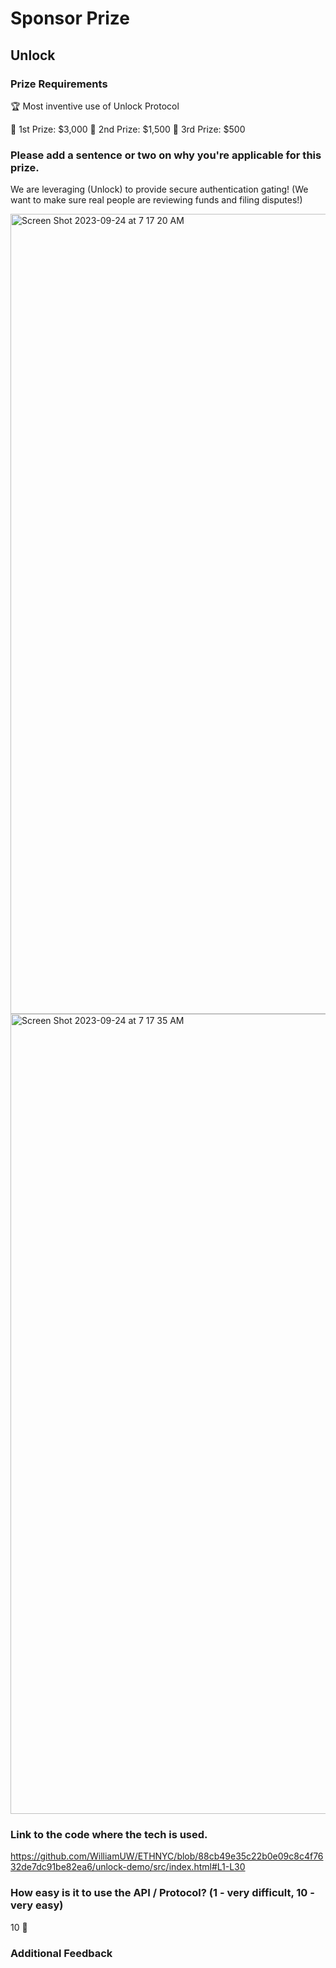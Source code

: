 # Sponsor Prize

## Unlock

### Prize Requirements

🏆 Most inventive use of Unlock Protocol

🥇 1st Prize: $3,000
🥈 2nd Prize: $1,500
🥉 3rd Prize: $500

### Please add a sentence or two on why you're applicable for this prize.

We are leveraging (Unlock) to provide secure authentication gating! (We want to make sure real people are reviewing funds and filing disputes!)

<img width="1280" alt="Screen Shot 2023-09-24 at 7 17 20 AM" src="https://github.com/WilliamUW/ETHNYC/assets/25058545/9a43dd07-a502-4679-b6be-98a84b66f831">
<img width="1280" alt="Screen Shot 2023-09-24 at 7 17 35 AM" src="https://github.com/WilliamUW/ETHNYC/assets/25058545/2aefd327-fa33-45fd-83c6-025f024ac1e8">


### Link to the code where the tech is used.

https://github.com/WilliamUW/ETHNYC/blob/88cb49e35c22b0e09c8c4f7632de7dc91be82ea6/unlock-demo/src/index.html#L1-L30

### How easy is it to use the API / Protocol? (1 - very difficult, 10 - very easy)

10 🌟

### Additional Feedback

